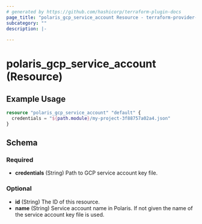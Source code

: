 ```yaml
---
# generated by https://github.com/hashicorp/terraform-plugin-docs
page_title: "polaris_gcp_service_account Resource - terraform-provider-polaris"
subcategory: ""
description: |-
  
---
```


# polaris_gcp_service_account (Resource)



## Example Usage

```terraform
resource "polaris_gcp_service_account" "default" {
  credentials = "${path.module}/my-project-3f88757a02a4.json"
}
```

<!-- schema generated by tfplugindocs -->
## Schema

### Required

- **credentials** (String) Path to GCP service account key file.

### Optional

- **id** (String) The ID of this resource.
- **name** (String) Service account name in Polaris. If not given the name of the service account key file is used.


